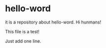 # hello-word
it is a repository about hello-word. 
Hi hunmans!

This file is a test!

Just add one line.
